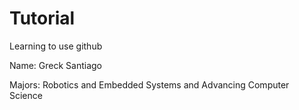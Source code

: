 # Tutorial
Learning to use github

Name: Greck Santiago

Majors: Robotics and Embedded Systems and Advancing Computer Science
